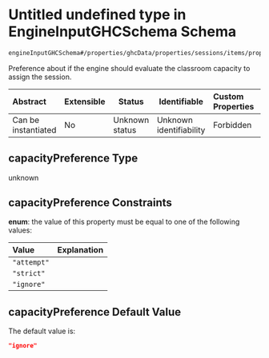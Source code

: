 # Untitled undefined type in EngineInputGHCSchema Schema

```txt
engineInputGHCSchema#/properties/ghcData/properties/sessions/items/properties/sessionClassRooms/properties/capacityPreference
```

Preference about if the engine should evaluate the classroom capacity to assign the session.


| Abstract            | Extensible | Status         | Identifiable            | Custom Properties | Additional Properties | Access Restrictions | Defined In                                                         |
| :------------------ | ---------- | -------------- | ----------------------- | :---------------- | --------------------- | ------------------- | ------------------------------------------------------------------ |
| Can be instantiated | No         | Unknown status | Unknown identifiability | Forbidden         | Allowed               | none                | [ghc.schema.json\*](../out/ghc.schema.json "open original schema") |

## capacityPreference Type

unknown

## capacityPreference Constraints

**enum**: the value of this property must be equal to one of the following values:

| Value       | Explanation |
| :---------- | ----------- |
| `"attempt"` |             |
| `"strict"`  |             |
| `"ignore"`  |             |

## capacityPreference Default Value

The default value is:

```json
"ignore"
```
